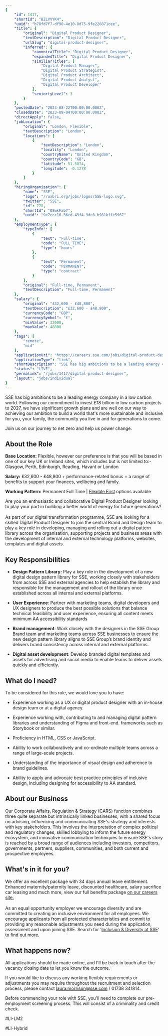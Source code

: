 ```yaml
---
{
	"id": 1417,
	"shortId": "BZLVVYK4",
	"uuid": "b78fd7f7-df90-4e10-8d75-9fe226871cee",
	"title": {
		"original": "Digital Product Designer",
		"textDescription": "Digital Product Designer",
		"urlSlug": "digital-product-designer",
		"inferred": {
			"canonicalTitle": "Digital Product Designer",
			"expandedTitle": "Digital Product Designer",
			"similiarTitles": [
				"Digital Product Manager",
				"Digital Product Strategist",
				"Digital Product Architect",
				"Digital Product Analyst",
				"Digital Product Developer"
			],
			"seniortyLevel": 3
		}
	},
	"postedDate": "2023-08-22T00:00:00.000Z",
	"closedDate": "2023-09-04T00:00:00.000Z",
	"directApply": false,
	"jobLocation": {
		"original": "London, Flexible",
		"textDescription": "London",
		"locations": [
			{
				"textDescription": "London",
				"locality": "London",
				"countryName": "United Kingdom",
				"countryCode": "GB",
				"latitude": 51.5074,
				"longitude": -0.1278
			}
		]
	},
	"hiringOrganization": {
		"name": "SSE",
		"logo": "//uxbri.org/jobs/logos/SSE-logo.svg",
		"twitter": "SSE",
		"id": 778,
		"shortId": "O8wkFab7",
		"uuid": "9e7ccc16-36ed-49f4-9de0-b981bffe5967"
	},
	"employmentType": {
		"typeInfo": [
			{
				"text": "Full-time",
				"code": "FULL_TIME",
				"type": "hours"
			},
			{
				"text": "Permanent",
				"code": "PERMANENT",
				"type": "contract"
			}
		],
		"original": "Full-time, Permanent",
		"textDescription": "Full-time, Permanent"
	},
	"salary": {
		"original": "£32,600 - £48,800",
		"textDescription": "£32,600 - £48,800",
		"currencyCode": "GBP",
		"currencySymbol": "£",
		"minValue": 32600,
		"maxValue": 48800
	},
	"tags": [
		"remote",
		"mid"
	],
	"applicationUri": "https://careers.sse.com/jobs/digital-product-designer-london-london-england-united-kingdom-portsmouth-hampshire-hampshire-edinburgh-the-lothians-scotland-glasgow-renfrewshire-renfrewshire-perth-perthshire",
	"applicationType": "link",
	"shortDescription": "SSE has big ambitions to be a leading energy company in a low carbon world. Following our commitment to invest 18 billion in low carbon projects to 2027, we have significant growth plans and are well",
	"status": "LIVE",
	"permalink": "/jobs/1417/digital-product-designer",
	"layout": "jobs/individual"
}
---
```

<p>SSE has big ambitions to be a leading energy company in a low carbon world. Following our commitment to invest £18 billion in low carbon projects to 2027, we have significant growth plans and are well on our way to achieving our ambition to build a world that's more sustainable and inclusive for you, your family, the community you live in and for generations to come.</p><p>Join us on our journey to net zero and help us power change.</p><h2>About the Role</h2><p><strong>Base Location:</strong> Flexible, however our preference is that you will be based in one of our key UK or Ireland sites, which includes but is not limited to:- Glasgow, Perth, Edinburgh, Reading, Havant or London</p><p><strong>Salary:</strong> £32,600 - £48,800 + performance-related bonus + a range of benefits to support your finances, wellbeing and family.</p><p><strong>Working Pattern:</strong> Permanent Full Time | <a target="_blank" rel="noopener noreferrer nofollow" href="https://www.sse.com/careers/life-at-sse/flexible-working/">Flexible First</a> options available</p><p>Are you an enthusiastic and collaborative Digital Product Designer looking to play your part in building a better world of energy for future generations?<br><br>As part of our digital transformation programme, SSE are looking for a skilled Digital Product Designer to join the central Brand and Design team to play a key role in developing, managing and rolling out a digital pattern library across the organisation, supporting projects and business areas with the development of internal and external technology platforms, websites, templates and digital assets.</p><h2>Key Responsibilities</h2><ul><li><p><strong>Design Pattern Library:</strong> Play a key role in the development of a new digital design pattern library for SSE, working closely with stakeholders from across SSE and external agencies to help establish the library and responsible for the management and rollout of the library once established across all internal and external platforms.</p></li><li><p><strong>User Experience</strong>:&nbsp;Partner with marketing teams, digital developers and UX designers to produce the best possible solutions that balance technical feasibility and user experience, ensuring all content meets minimum AA accessibility standards</p></li><li><p><strong>Brand management</strong>:&nbsp;Work closely with the designers in the SSE Group Brand team and marketing teams across SSE businesses to ensure the new design pattern library aligns to SSE Group’s brand identity and delivers brand consistency across internal and external platforms.</p></li><li><p><strong>Digital asset development</strong>: Develop branded digital templates and assets for advertising and social media to enable teams to deliver assets quickly and efficiently.</p></li></ul><h2>What do I need?</h2><p>To be considered for this role, we would love you to have:</p><ul><li><p>Experience working as a UX or digital product designer with an in-house design team or at a digital agency.</p></li><li><p>Experience working with, contributing to and managing digital pattern libraries and understanding of Figma and front-end. frameworks such as Storybook or similar.</p></li><li><p>Proficiency in HTML, CSS or JavaScript.</p></li><li><p>Ability to work collaboratively and co-ordinate multiple teams across a range of large-scale projects.</p></li><li><p>Understanding of the importance of visual design and adherence to brand guidelines.</p></li><li><p>Ability to apply and advocate best practice principles of inclusive design, including designing for accessibility to AA standard.</p></li></ul><h2>About our Business</h2><p>Our Corporate Affairs, Regulation &amp; Strategy (CARS) function combines three quite separate but intrinsically linked businesses, with a shared focus on advising, influencing and communicating SSE's strategy and interests with key stakeholders. This involves the interpretation of complex political and regulatory changes, skilled lobbying to inform the future energy ecosystem, and innovative communication techniques to ensure SSE's story is reached by a broad range of audiences including investors, competitors, governments, partners, suppliers, communities, and both current and prospective employees.</p><h2>What's in it for you?</h2><p>We offer an excellent package with 34 days annual leave entitlement. Enhanced maternity/paternity leave, discounted healthcare, salary sacrifice car leasing and much more, view our full benefits package <a target="_blank" rel="noopener noreferrer nofollow" href="http://careers.sse.com/benefits">on our careers site.</a><br><br>As an equal opportunity employer we encourage diversity and are committed to creating an inclusive environment for all employees. We encourage applicants from all protected characteristics and commit to providing any reasonable adjustments you need during the application, assessment and upon joining SSE. Search for '<a target="_blank" rel="noopener noreferrer nofollow" href="https://careers.sse.com/inclusion">Inclusion &amp; Diversity at SSE</a>' to find out more.</p><h2><strong>What happens now?</strong></h2><p>All applications should be made online, and I'll be back in touch after the vacancy closing date to let you know the outcome.</p><p>If you would like to discuss any working flexibly requirements or adjustments you may require throughout the recruitment and selection process, please contact <a target="_blank" rel="noopener noreferrer nofollow" href="mailto:laura.morrison@sse.com">laura.morrison@sse.com</a> / 01738 341814.</p><p>Before commencing your role with SSE, you'll need to complete our pre-employment screening process. This will consist of a criminality and credit check.</p><p>#LI-LM2</p><p>#LI-Hybrid</p>
